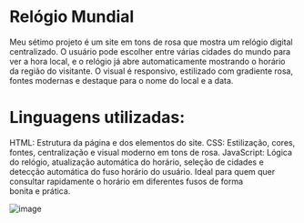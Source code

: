 # Relógio Mundial
Meu sétimo projeto é um site em tons de rosa que mostra um relógio digital centralizado. O usuário pode escolher entre várias cidades do mundo para ver a hora local, e o relógio já abre automaticamente mostrando o horário da região do visitante. O visual é responsivo, estilizado com gradiente rosa, fontes modernas e destaque para o nome do local e a data.

# Linguagens utilizadas:

HTML: Estrutura da página e dos elementos do site.
CSS: Estilização, cores, fontes, centralização e visual moderno em tons de rosa.
JavaScript: Lógica do relógio, atualização automática do horário, seleção de cidades e detecção automática do fuso horário do usuário.
Ideal para quem quer consultar rapidamente o horário em diferentes fusos de forma bonita e prática.

![image](https://github.com/user-attachments/assets/2efff545-77aa-41c4-9416-f92704a9932a)
